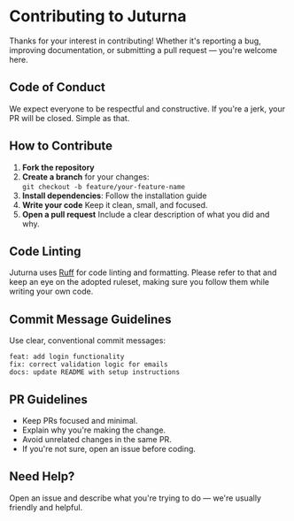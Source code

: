 # Contributing to Juturna

Thanks for your interest in contributing! Whether it's reporting a bug,
improving documentation, or submitting a pull request — you're welcome here.

## Code of Conduct

We expect everyone to be respectful and constructive. If you're a jerk, your PR
will be closed. Simple as that.

## How to Contribute

1. **Fork the repository**
2. **Create a branch** for your changes:  
   `git checkout -b feature/your-feature-name`
3. **Install dependencies**:
   Follow the installation guide
4. **Write your code**
   Keep it clean, small, and focused.
5. **Open a pull request** 
   Include a clear description of what you did and why.

## Code Linting
Juturna uses [Ruff](https://docs.astral.sh/ruff/) for code linting and
formatting. Please refer to that and keep an eye on the adopted ruleset, making
sure you follow them while writing your own code.

## Commit Message Guidelines
Use clear, conventional commit messages:

```
feat: add login functionality
fix: correct validation logic for emails
docs: update README with setup instructions
```

## PR Guidelines
* Keep PRs focused and minimal.
* Explain why you're making the change.
* Avoid unrelated changes in the same PR.
* If you're not sure, open an issue before coding.

## Need Help?
Open an issue and describe what you're trying to do — we're usually friendly and helpful.